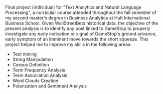Final project (individual) for "Text Analytics and Natural Language Processing", a curricular course attended throughout the fall semester of my second master's degree in Business Analytics at Hult International Business School. Given WallStreetBets historical data, the objective of the present analysis is to identify any post linked to GameStop to properly investigate any early indication or signal of GameStop's ground advance, early symptom of an imminent move towards the short squeeze. This project helped me to improve my skills in the following areas:
- Text mining
- String Manipulation
- Corpus Definition
- Term Frequency Analysis
- Term Association Analysis
- Word Clouds Creation
- Polarization and Sentiment Analysis
